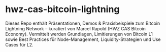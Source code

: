 # hwz-cas-bitcoin-lightning
Dieses Repo enthält Präsentationen, Demos &amp; Praxisbeispiele zum Bitcoin Lightning Network – kuratiert von Marcel Rapold (HWZ CAS Bitcoin Economy). Vermittelt werden Grundlagen, Limitierungen von Bitcoin L1 sowie Best Practices für Node-Management, Liquidity-Strategien und Use Cases für L2.
